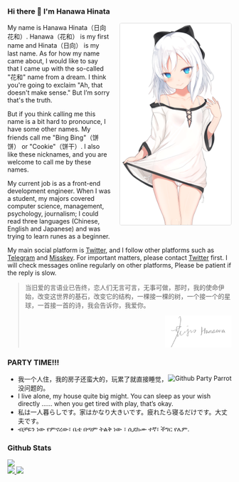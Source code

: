 ### Hi there 👋 I'm Hanawa Hinata

<img align="right" style="float: right;width: 250px;margin: 0 0 20px 20px;border: 1px solid #d9d9d9;border-radius: 4px;" alt="Hanawa Hinata" src="./assets/images/painting/1004.png" />

My name is Hanawa Hinata（日向花和）. Hanawa（花和） is my first name and Hinata（日向） is my last name.
As for how my name came about, I would like to say that I came up with the so-called "花和" name from a dream.
I think you're going to exclaim "Ah, that doesn't make sense." But I’m sorry that's the truth.

But if you think calling me this name is a bit hard to pronounce, I have some other names. 
My friends call me "Bing Bing"（饼饼） or "Cookie"（饼干）.
I also like these nicknames, and you are welcome to call me by these names.

My current job is as a front-end development engineer. 
When I was a student, my majors covered computer science, management, psychology, journalism; 
I could read three languages (Chinese, English and Japanese) and was trying to learn runes as a beginner.

My main social platform is [Twitter](https://twitter.com/intent/follow?screen_name=hanawa_hinata), 
and I follow other platforms such as [Telegram](https://t.me/hanawa_hinata) and [Misskey](https://nya.one/@hanawa). 
For important matters, please contact [Twitter](https://twitter.com/intent/follow?screen_name=hanawa_hinata) first.
I will check messages online regularly on other platforms, Please be patient if the reply is slow.

> 当旧爱的言语业已告终，恋人们无言可言，无事可做，那时，我的使命伊始，改变这世界的基石，改变它的结构，一棵接一棵的树，一个接一个的星球，一首接一首的诗，我会告诉你，我爱你。
> 
> <img style="width: 150px;margin: 0 0 0 auto;display: block;" alt="Hanawa Hinata Sign" src="./assets/images/sign/sign_gray.svg" />

### PARTY TIME!!!

<a href="https://cultofthepartyparrot.com/" target="_blank">
  <img align="right" src="https://cultofthepartyparrot.com/parrots/hd/githubparrot.gif" alt="Github Party Parrot" title="Github Party Parrot" />
</a>

* 我一个人住，我的房子还蛮大的，玩累了就直接睡觉，没问题的。
* I live alone, my house quite big might. You can sleep as your wish directly …… when you get tired with play, that’s okay.
* 私は一人暮らしです。家はかなり大きいです。疲れたら寝るだけです。大丈夫です。
* ብቻዬን ነው የምኖረው፣ ቤቴ በጣም ትልቅ ነው ፣ ሲደክሙ ተኛ፣ ችግር የሌም.


### Github Stats
<!-- github-stats:start -->
<!-- prettier-ignore-start -->
<!-- markdownlint-disable -->
<a href="https://profile.codersrank.io/user/bainesing" target="_blank" >
  <img src="https://cr-skills-chart-widget.azurewebsites.net/api/api?username=bainesing" style="display:block; max-width: 100%; min-width: 58%;" />
</a>

<a href="https://github.com/bainesing">
  <img src="https://github-readme-stats.vercel.app/api?username=bainesing&show_icons=true&layout=compact&count_private=true&hide_title=true&theme=default" 
     style="height: 161px;">
  <img src="https://github-readme-stats.vercel.app/api/top-langs/?username=bainesing&layout=compact&count_private=true&theme=default" 
       style="height: 161px;">
</a>
<!-- markdownlint-restore -->
<!-- prettier-ignore-end -->
<!-- github-stats:end -->


